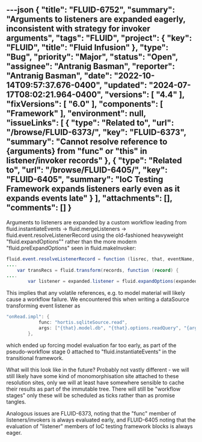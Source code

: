 ---json
{
  "title": "FLUID-6752",
  "summary": "Arguments to listeners are expanded eagerly, inconsistent with strategy for invoker arguments",
  "tags": "FLUID",
  "project": {
    "key": "FLUID",
    "title": "Fluid Infusion"
  },
  "type": "Bug",
  "priority": "Major",
  "status": "Open",
  "assignee": "Antranig Basman",
  "reporter": "Antranig Basman",
  "date": "2022-10-14T09:57:37.676-0400",
  "updated": "2024-07-17T08:02:21.964-0400",
  "versions": [
    "4.4"
  ],
  "fixVersions": [
    "6.0"
  ],
  "components": [
    "Framework"
  ],
  "environment": null,
  "issueLinks": [
    {
      "type": "Related to",
      "url": "/browse/FLUID-6373/",
      "key": "FLUID-6373",
      "summary": "Cannot resolve reference to {arguments} from \"func\" or \"this\" in listener/invoker records"
    },
    {
      "type": "Related to",
      "url": "/browse/FLUID-6405/",
      "key": "FLUID-6405",
      "summary": "IoC Testing Framework expands listeners early even as it expands events late"
    }
  ],
  "attachments": [],
  "comments": []
}
---
Arguments to listeners are expanded by a custom workflow leading from fluid.instantiateEvents -> fluid.mergeListeners -> fluid.event.resolveListenerRecord using the old-fashioned heavyweight "fluid.expandOptions"" rather than the more modern "fluid.preExpandOptions" seen in fluid.makeInvoker:

```java
fluid.event.resolveListenerRecord = function (lisrec, that, eventName, namespace, standard) {
....
    var transRecs = fluid.transform(records, function (record) {
.... 
        var listener = expanded.listener = fluid.expandOptions(expanded.listener, that);
```

This implies that any volatile references, e.g. to model material will likely cause a workflow failure. We encountered this when writing a dataSource transforming event listener as

```java
"onRead.impl": {
            func: "hortis.sqliteSource.read",
            args: ["{that}.model.db", "{that}.options.readQuery", "{arguments}.0"]
        },
```

which ended up forcing model evaluation far too early, as part of the pseudo-workflow stage 0 attached to "fluid.instantiateEvents" in the transitional framework.

What will this look like in the future? Probably not vastly different - we will still likely have some kind of monomorphisation site attached to these resolution sites, only we will at least have somewhere sensible to cache their results as part of the immutable tree. There will still be "workflow stages" only these will be scheduled as ticks rather than as promise tangles.

Analogous issues are FLUID-6373, noting that the "func" member of listeners/invokers is always evaluated early, and FLUID-6405 noting that the evaluation of "listener" members of IoC testing framework blocks is always eager.

        